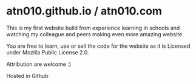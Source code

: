 # atn010.github.io / atn010.com

This is my first website build from experience learning in schools and watching my colleague and peers making even more amazing website.

You are free to learn, use or sell the code for the website as it is Licensed under Mozilla Public License 2.0.

Attribution are welcome :)

Hosted in Github

